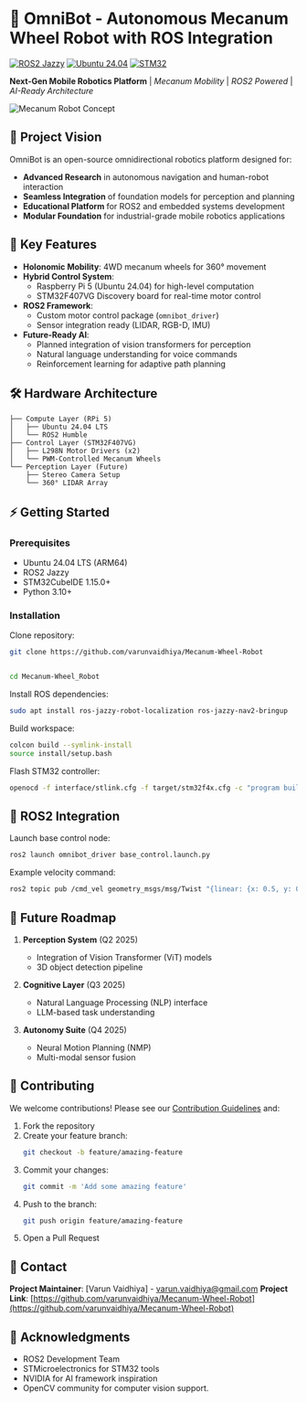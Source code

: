 # 🤖 OmniBot - Autonomous Mecanum Wheel Robot with ROS Integration

[![ROS2 Jazzy](https://img.shields.io/badge/ROS2-Jazzy-brightgreen)](https://docs.ros.org/en/jazzy/)
[![Ubuntu 24.04](https://img.shields.io/badge/Ubuntu-24.04_LTS-orange)](https://releases.ubuntu.com/24.04/)
[![STM32](https://img.shields.io/badge/STM32-F407VG_Discovery-blue)](https://www.st.com/en/evaluation-tools/stm32f4discovery.html)

**Next-Gen Mobile Robotics Platform** | *Mecanum Mobility* | *ROS2 Powered* | *AI-Ready Architecture*

![Mecanum Robot Concept](https://via.placeholder.com/800x400.png?text=Mecanum+Robot+Demo+GIF+-+Add+Your+Project+Visuals+Here)

## 🚀 Project Vision
OmniBot is an open-source omnidirectional robotics platform designed for:
- **Advanced Research** in autonomous navigation and human-robot interaction
- **Seamless Integration** of foundation models for perception and planning
- **Educational Platform** for ROS2 and embedded systems development
- **Modular Foundation** for industrial-grade mobile robotics applications

## 🔑 Key Features
- **Holonomic Mobility**: 4WD mecanum wheels for 360° movement
- **Hybrid Control System**:
  - Raspberry Pi 5 (Ubuntu 24.04) for high-level computation
  - STM32F407VG Discovery board for real-time motor control
- **ROS2 Framework**:
  - Custom motor control package (`omnibot_driver`)
  - Sensor integration ready (LIDAR, RGB-D, IMU)
- **Future-Ready AI**:
  - Planned integration of vision transformers for perception
  - Natural language understanding for voice commands
  - Reinforcement learning for adaptive path planning

## 🛠️ Hardware Architecture
```
├── Compute Layer (RPi 5)
│   ├── Ubuntu 24.04 LTS
│   └── ROS2 Humble
├── Control Layer (STM32F407VG)
│   ├── L298N Motor Drivers (x2)
│   └── PWM-Controlled Mecanum Wheels
└── Perception Layer (Future)
    ├── Stereo Camera Setup
    └── 360° LIDAR Array
```

## ⚡ Getting Started

### Prerequisites
- Ubuntu 24.04 LTS (ARM64)
- ROS2 Jazzy 
- STM32CubeIDE 1.15.0+
- Python 3.10+

### Installation

Clone repository:
```bash
git clone https://github.com/varunvaidhiya/Mecanum-Wheel-Robot


cd Mecanum-Wheel_Robot

```

Install ROS dependencies:
```bash
sudo apt install ros-jazzy-robot-localization ros-jazzy-nav2-bringup
```

Build workspace:
```bash
colcon build --symlink-install
source install/setup.bash
```

Flash STM32 controller:
```bash
openocd -f interface/stlink.cfg -f target/stm32f4x.cfg -c "program build/omnibot_firmware.elf verify reset exit"
```

## 🧠 ROS2 Integration

Launch base control node:
```bash
ros2 launch omnibot_driver base_control.launch.py
```

Example velocity command:
```bash
ros2 topic pub /cmd_vel geometry_msgs/msg/Twist "{linear: {x: 0.5, y: 0.0, z: 0.0}, angular: {x: 0.0, y: 0.0, z: 0.5}}"
```

## 🌟 Future Roadmap

1. **Perception System** (Q2 2025)
   - Integration of Vision Transformer (ViT) models
   - 3D object detection pipeline

2. **Cognitive Layer** (Q3 2025)
   - Natural Language Processing (NLP) interface
   - LLM-based task understanding

3. **Autonomy Suite** (Q4 2025)
   - Neural Motion Planning (NMP)
   - Multi-modal sensor fusion

## 🤝 Contributing

We welcome contributions! Please see our [Contribution Guidelines](CONTRIBUTING.md) and:
1. Fork the repository
2. Create your feature branch:
   ```bash
   git checkout -b feature/amazing-feature
   ```
3. Commit your changes:
   ```bash
   git commit -m 'Add some amazing feature'
   ```
4. Push to the branch:
   ```bash
   git push origin feature/amazing-feature
   ```
5. Open a Pull Request


## 📧 Contact

**Project Maintainer**: [Varun Vaidhiya] - varun.vaidhiya@gmail.com
**Project Link**: [https://github.com/varunvaidhiya/Mecanum-Wheel-Robot](https://github.com/varunvaidhiya/Mecanum-Wheel-Robot)

## 🙏 Acknowledgments

- ROS2 Development Team
- STMicroelectronics for STM32 tools
- NVIDIA for AI framework inspiration
- OpenCV community for computer vision support.
